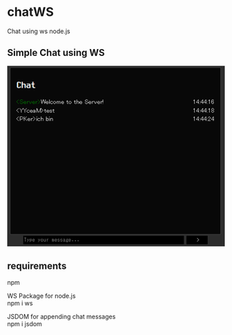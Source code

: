 # chatWS
Chat using ws node.js

## Simple Chat using WS
![preview](https://github.com/shananiki/chatWS/blob/main/screenchat.png)


## requirements
npm

WS Package for node.js\
npm i ws

JSDOM for appending chat messages\
npm i jsdom
